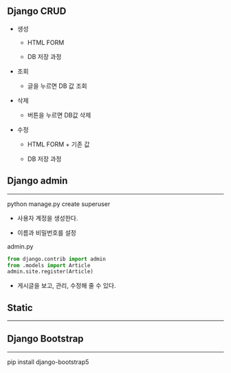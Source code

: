 ## Django CRUD

- 생성
  
  - HTML FORM
  
  - DB 저장 과정

- 조회
  
  - 글을 누르면  DB 값 조회

- 삭제
  
  - 버튼을 누르면 DB값 삭제

- 수정
  
  - HTML FORM + 기존 값
  
  - DB 저장 과정

## Django admin

***

python manage.py create superuser

- 사용자 계정을 생성한다.

- 이름과 비밀번호를 설정

admin.py

```python
from django.contrib import admin
from .models import Article
admin.site.register(Article)
```

- 게시글을 보고, 관리, 수정해 줄 수 있다.

## Static

***

## Django Bootstrap

***

pip install django-bootstrap5
